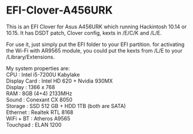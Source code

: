 # EFI-Clover-A456URK
 This is an EFI Clover for Asus A456URK which running Hackintosh 10.14 or 10.15. It has DSDT patch, Clover config, kexts in /E/C/K and /L/E.

 For use it, just simply put the EFI folder to your EFI partition. for activating the Wi-Fi with AR9565 module, you could put the kexts from /L/E to your /Library/Extensions.

 My system properties are:\
 CPU : Intel i5-7200U Kabylake\
 Display Card : Intel HD 620 + Nvidia 930MX\
 Display : 1366 x 768\
 RAM : 8GB (4+4) 2133MHz\
 Sound : Conexant CX 8050\
 Storage : SSD 512 GB + HDD 1TB (both are SATA)\
 Ethernet : Realtek RTL 8168\
 WiFi + BT : Atheros A9565\
 Touchpad : ELAN 1200
